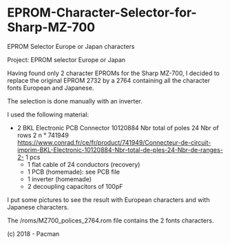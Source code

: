 # EPROM-Character-Selector-for-Sharp-MZ-700
EPROM Selector Europe or Japan characters

Project: EPROM selector Europe or Japan

Having found only 2 character EPROMs for the Sharp MZ-700,
I decided to replace the original EPROM 2732
by a 2764 containing all the character fonts
European and Japanese.

The selection is done manually with an inverter.

I used the following material:

- 2 BKL Electronic PCB Connector 10120884
     Nbr total of poles 24 Nbr of rows 2
     n ° 741949
     https://www.conrad.fr/ce/fr/product/741949/Connecteur-de-circuit-imprim-BKL-Electronic-10120884-Nbr-total-de-ples-24-Nbr-de-ranges-2- 1 pcs
  - 1 flat cable of 24 conductors (recovery)
  - 1 PCB (homemade): see PCB file
  - 1 inverter (homemade)
  - 2 decoupling capacitors of 100pF

I put some pictures to see the result with
European characters and with Japanese characters.

The /roms/MZ700_polices_2764.rom file contains the 2 fonts
characters.

(c) 2018 - Pacman
